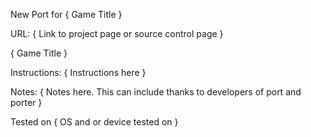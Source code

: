 New Port for { Game Title }

URL: { Link to project page or source control page }

{ Game Title }

Instructions: { Instructions here  }

Notes: { Notes here. This can include thanks to developers of port and porter }

Tested on { OS and or device tested on } 